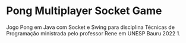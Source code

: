 # Pong Multiplayer Socket Game
Jogo Pong em Java com Socket e Swing para disciplina Técnicas de Programação ministrada pelo professor Rene em UNESP Bauru 2022 1.
